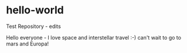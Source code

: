 # hello-world
Test Repository - edits

Hello everyone - I love space and interstellar travel :-) can't wait to go to mars and Europa!
